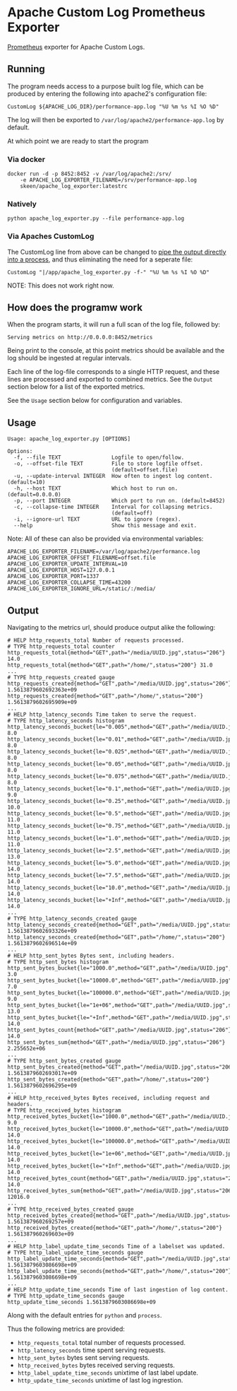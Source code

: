 # Apache Custom Log Prometheus Exporter
[Prometheus](https://prometheus.io/) exporter for Apache Custom Logs.

## Running
The program needs access to a purpose built log file, which can be produced by
entering the following into apache2's configuration file:
```
CustomLog ${APACHE_LOG_DIR}/performance-app.log "%U %m %s %I %O %D"
```
The log will then be exported to `/var/log/apache2/performance-app.log` by default.

At which point we are ready to start the program
### Via docker
```
docker run -d -p 8452:8452 -v /var/log/apache2:/srv/
    -e APACHE_LOG_EXPORTER_FILENAME=/srv/performance-app.log
    skeen/apache_log_exporter:latestrc
```

### Natively
```
python apache_log_exporter.py --file performance-app.log
```

### Via Apaches CustomLog
The CustomLog line from above can be changed to 
[pipe the output directly into a process](https://httpd.apache.org/docs/2.4/logs.html#piped),
and thus eliminating the need for a seperate file:
```
CustomLog "|/app/apache_log_exporter.py -f-" "%U %m %s %I %O %D"
```
NOTE: This does not work right now.

## How does the programw work
When the program starts, it will run a full scan of the log file, followed by:
```
Serving metrics on http://0.0.0.0:8452/metrics
```
Being print to the console, at this point metrics should be available and the log
should be ingested at regular intervals.

Each line of the log-file corresponds to a single HTTP request, and these lines
are processed and exported to combined metrics. See the `Output` section below
for a list of the exported metrics.

See the `Usage` section below for configuration and variables.

## Usage
```
Usage: apache_log_exporter.py [OPTIONS]

Options:
  -f, --file TEXT                Logfile to open/follow.
  -o, --offset-file TEXT         File to store logfile offset.
                                 (default=offset.file)
  -u, --update-interval INTEGER  How often to ingest log content. (default=10)
  -h, --host TEXT                Which host to run on. (default=0.0.0.0)
  -p, --port INTEGER             Which port to run on. (default=8452)
  -c, --collapse-time INTEGER    Interval for collapsing metrics.
                                 (default=off)
  -i, --ignore-url TEXT          URL to ignore (regex).
  --help                         Show this message and exit.
```
Note: All of these can also be provided via environmental variables:
```
APACHE_LOG_EXPORTER_FILENAME=/var/log/apache2/performance.log
APACHE_LOG_EXPORTER_OFFSET_FILENAME=offset.file
APACHE_LOG_EXPORTER_UPDATE_INTERVAL=10
APACHE_LOG_EXPORTER_HOST=127.0.0.1
APACHE_LOG_EXPORTER_PORT=1337
APACHE_LOG_EXPORTER_COLLAPSE_TIME=43200
APACHE_LOG_EXPORTER_IGNORE_URL=/static/:/media/
```

## Output
Navigating to the metrics url, should produce output alike the following:
```
# HELP http_requests_total Number of requests processed.
# TYPE http_requests_total counter
http_requests_total{method="GET",path="/media/UUID.jpg",status="206"} 14.0
http_requests_total{method="GET",path="/home/",status="200"} 31.0
...
# TYPE http_requests_created gauge
http_requests_created{method="GET",path="/media/UUID.jpg",status="206"} 1.5613879602692363e+09
http_requests_created{method="GET",path="/home/",status="200"} 1.5613879602695909e+09
...
# HELP http_latency_seconds Time taken to serve the request.
# TYPE http_latency_seconds histogram
http_latency_seconds_bucket{le="0.005",method="GET",path="/media/UUID.jpg",status="206"} 8.0
http_latency_seconds_bucket{le="0.01",method="GET",path="/media/UUID.jpg",status="206"} 8.0
http_latency_seconds_bucket{le="0.025",method="GET",path="/media/UUID.jpg",status="206"} 8.0
http_latency_seconds_bucket{le="0.05",method="GET",path="/media/UUID.jpg",status="206"} 8.0
http_latency_seconds_bucket{le="0.075",method="GET",path="/media/UUID.jpg",status="206"} 8.0
http_latency_seconds_bucket{le="0.1",method="GET",path="/media/UUID.jpg",status="206"} 9.0
http_latency_seconds_bucket{le="0.25",method="GET",path="/media/UUID.jpg",status="206"} 10.0
http_latency_seconds_bucket{le="0.5",method="GET",path="/media/UUID.jpg",status="206"} 11.0
http_latency_seconds_bucket{le="0.75",method="GET",path="/media/UUID.jpg",status="206"} 11.0
http_latency_seconds_bucket{le="1.0",method="GET",path="/media/UUID.jpg",status="206"} 11.0
http_latency_seconds_bucket{le="2.5",method="GET",path="/media/UUID.jpg",status="206"} 13.0
http_latency_seconds_bucket{le="5.0",method="GET",path="/media/UUID.jpg",status="206"} 14.0
http_latency_seconds_bucket{le="7.5",method="GET",path="/media/UUID.jpg",status="206"} 14.0
http_latency_seconds_bucket{le="10.0",method="GET",path="/media/UUID.jpg",status="206"} 14.0
http_latency_seconds_bucket{le="+Inf",method="GET",path="/media/UUID.jpg",status="206"} 14.0
...
# TYPE http_latency_seconds_created gauge
http_latency_seconds_created{method="GET",path="/media/UUID.jpg",status="206"} 1.5613879602693326e+09
http_latency_seconds_created{method="GET",path="/home/",status="200"} 1.5613879602696514e+09
...
# HELP http_sent_bytes Bytes sent, including headers.
# TYPE http_sent_bytes histogram
http_sent_bytes_bucket{le="1000.0",method="GET",path="/media/UUID.jpg",status="206"} 3.0
http_sent_bytes_bucket{le="10000.0",method="GET",path="/media/UUID.jpg",status="206"} 7.0
http_sent_bytes_bucket{le="100000.0",method="GET",path="/media/UUID.jpg",status="206"} 9.0
http_sent_bytes_bucket{le="1e+06",method="GET",path="/media/UUID.jpg",status="206"} 13.0
http_sent_bytes_bucket{le="+Inf",method="GET",path="/media/UUID.jpg",status="206"} 14.0
http_sent_bytes_count{method="GET",path="/media/UUID.jpg",status="206"} 14.0
http_sent_bytes_sum{method="GET",path="/media/UUID.jpg",status="206"} 2.255652e+06
...
# TYPE http_sent_bytes_created gauge
http_sent_bytes_created{method="GET",path="/media/UUID.jpg",status="206"} 1.5613879602693017e+09
http_sent_bytes_created{method="GET",path="/home/",status="200"} 1.5613879602696295e+09
...
# HELP http_received_bytes Bytes received, including request and headers.
# TYPE http_received_bytes histogram
http_received_bytes_bucket{le="1000.0",method="GET",path="/media/UUID.jpg",status="206"} 9.0
http_received_bytes_bucket{le="10000.0",method="GET",path="/media/UUID.jpg",status="206"} 14.0
http_received_bytes_bucket{le="100000.0",method="GET",path="/media/UUID.jpg",status="206"} 14.0
http_received_bytes_bucket{le="1e+06",method="GET",path="/media/UUID.jpg",status="206"} 14.0
http_received_bytes_bucket{le="+Inf",method="GET",path="/media/UUID.jpg",status="206"} 14.0
http_received_bytes_count{method="GET",path="/media/UUID.jpg",status="206"} 14.0
http_received_bytes_sum{method="GET",path="/media/UUID.jpg",status="206"} 12016.0
...
# TYPE http_received_bytes_created gauge
http_received_bytes_created{method="GET",path="/media/UUID.jpg",status="206"} 1.561387960269257e+09
http_received_bytes_created{method="GET",path="/home/",status="200"} 1.561387960269603e+09
...
# HELP http_label_update_time_seconds Time of a labelset was updated.
# TYPE http_label_update_time_seconds gauge
http_label_update_time_seconds{method="GET",path="/media/UUID.jpg",status="206"} 1.5613879603086698e+09
http_label_update_time_seconds{method="GET",path="/home/",status="200"} 1.5613879603086698e+09
...
# HELP http_update_time_seconds Time of last ingestion of log content.
# TYPE http_update_time_seconds gauge
http_update_time_seconds 1.5613879603086698e+09
```
Along with the default entries for `python` and `process`.

Thus the following metrics are provided:
* `http_requests_total` total number of requests processed.
* `http_latency_seconds` time spent serving requests.
* `http_sent_bytes` bytes sent serving requests.
* `http_received_bytes` bytes received serving requests.
* `http_label_update_time_seconds` unixtime of last label update.
* `http_update_time_seconds` unixtime of last log ingrestion.
```
